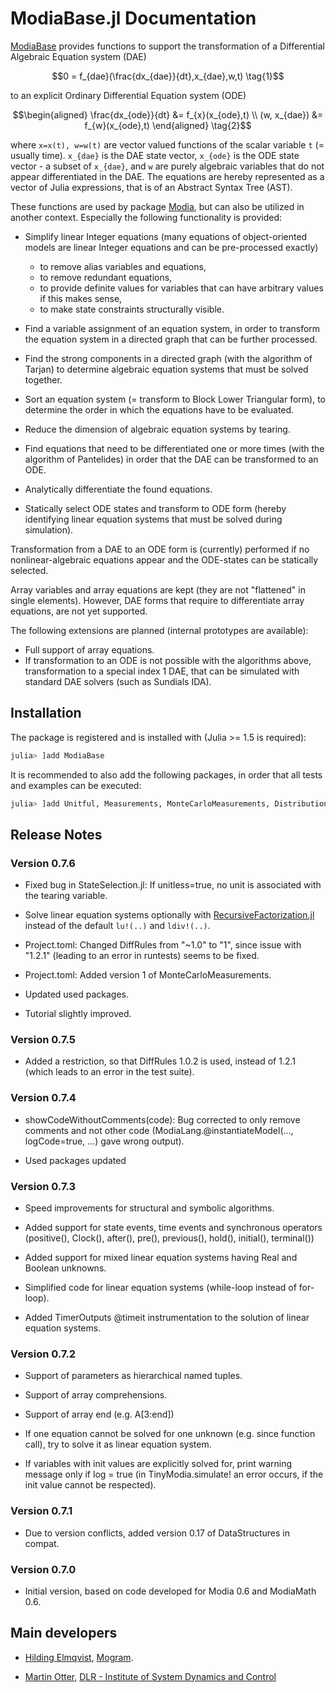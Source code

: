 # ModiaBase.jl Documentation

[ModiaBase](https://github.com/ModiaSim/ModiaBase.jl) provides functions to support the transformation of a
Differential Algebraic Equation system (DAE)

```math
0 = f_{dae}(\frac{dx_{dae}}{dt},x_{dae},w,t) \tag{1}
```

to an explicit Ordinary Differential Equation system (ODE)

```math
\begin{aligned}
  \frac{dx_{ode}}{dt} &= f_{x}(x_{ode},t) \\
         (w, x_{dae}) &= f_{w}(x_{ode},t)
\end{aligned} \tag{2}
```

where ``x=x(t), w=w(t)`` are vector valued functions of the scalar
variable ``t`` (= usually time). ``x_{dae}`` is the DAE state vector,
``x_{ode}`` is the ODE state vector - a subset of ``x_{dae}``, and
``w`` are purely algebraic variables that do not appear differentiated in the DAE.
The equations are hereby represented as a vector of Julia expressions,
that is of an Abstract Syntax Tree (AST).

These functions are used by package [Modia](https://github.com/ModiaSim/Modia.jl),
but can also be utilized in another context. Especially the following functionality is provided:

- Simplify linear Integer equations (many equations of object-oriented models are linear Integer equations and can be pre-processed exactly)
  - to remove alias variables and equations,
  - to remove redundant equations,
  - to provide definite values for variables that can have arbitrary values if this makes sense,
  - to make state constraints structurally visible.
  
- Find a variable assignment of an equation system, in order
  to transform the equation system in a directed graph that can be further
  processed.
  
- Find the strong components in a directed graph (with the algorithm of Tarjan)
  to determine algebraic equation systems that must be solved together.

- Sort an equation system (= transform to Block Lower Triangular form), 
  to determine the order in which the equations have to be evaluated.
  
- Reduce the dimension of algebraic equation systems by tearing.
 
- Find equations that need to be differentiated one or more times (with the algorithm of Pantelides)
  in order that the DAE can be transformed to an ODE.

- Analytically differentiate the found equations.

- Statically select ODE states and transform to ODE form
  (hereby identifying linear equation systems that must be solved during simulation).
  
Transformation from a DAE to an ODE form is (currently) performed if no nonlinear-algebraic equations
appear and the ODE-states can be statically selected.

Array variables and array equations are kept (they are not "flattened" in single elements).
However, DAE forms that require to differentiate array equations, are not yet supported.

The following extensions are planned (internal prototypes are available):

- Full support of array equations.
- If transformation to an ODE is not possible with the algorithms above,
  transformation to a special index 1 DAE, that
  can be simulated with standard DAE solvers (such as Sundials IDA).


## Installation

The package is registered and is installed with (Julia >= 1.5 is required):

```julia
julia> ]add ModiaBase
```


It is recommended to also add the following packages, in order that all tests and examples can be executed:

```julia
julia> ]add Unitful, Measurements, MonteCarloMeasurements, Distributions
```

## Release Notes

### Version 0.7.6

- Fixed bug in StateSelection.jl: If unitless=true, no unit is associated with the tearing variable.

- Solve linear equation systems optionally with [RecursiveFactorization.jl](https://github.com/YingboMa/RecursiveFactorization.jl) 
  instead of the default `lu!(..)` and `ldiv!(..)`.

- Project.toml: Changed DiffRules from "~1.0" to "1", since issue with "1.2.1" 
  (leading to an error in runtests) seems to be fixed.
  
- Project.toml: Added version 1 of MonteCarloMeasurements.
  
- Updated used packages.

- Tutorial slightly improved.


### Version 0.7.5

- Added a restriction, so that DiffRules 1.0.2 is used, instead of 1.2.1 (which leads to an error in the test suite).


### Version 0.7.4

- showCodeWithoutComments(code): Bug corrected to only remove comments and not other code
  (ModiaLang.@instantiateModel(..., logCode=true, ...) gave wrong output).
  
- Used packages updated


### Version 0.7.3

- Speed improvements for structural and symbolic algorithms.

- Added support for state events, time events and synchronous operators
  (positive(), Clock(), after(), pre(), previous(), hold(), initial(), terminal()) 

- Added support for mixed linear equation systems having Real and Boolean unknowns.

- Simplified code for linear equation systems (while-loop instead of for-loop).

- Added TimerOutputs @timeit instrumentation to the solution of linear equation systems.


### Version 0.7.2

- Support of parameters as hierarchical named tuples.

- Support of array comprehensions.

- Support of array end (e.g. A[3:end])

- If one equation cannot be solved for one unknown (e.g. since function call),
  try to solve it as linear equation system.
  
- If variables with init values are explicitly solved for, print warning message
  only if log = true (in TinyModia.simulate! an error occurs, if the init value
  cannot be respected).


### Version 0.7.1

- Due to version conflicts, added version 0.17 of DataStructures in compat.


### Version 0.7.0

- Initial version, based on code developed for Modia 0.6 and ModiaMath 0.6.


## Main developers

- [Hilding Elmqvist](mailto:Hilding.Elmqvist@Mogram.net), [Mogram](http://www.mogram.net/).

- [Martin Otter](https://rmc.dlr.de/sr/en/staff/martin.otter/),
  [DLR - Institute of System Dynamics and Control](https://www.dlr.de/sr/en)